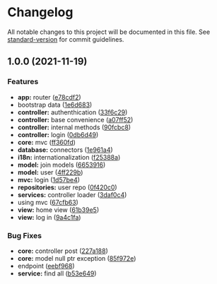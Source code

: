 # Changelog

All notable changes to this project will be documented in this file. See [standard-version](https://github.com/conventional-changelog/standard-version) for commit guidelines.

## 1.0.0 (2021-11-19)


### Features

* **app:** router ([e78cdf2](https://github.com/tomasanchez/jpa-template/commit/e78cdf2d0b148703f4748d2b820b64c5fc4fece1))
* bootstrap data ([1e6d683](https://github.com/tomasanchez/jpa-template/commit/1e6d683b5756ffbdc5e779052a5077ea65800d63))
* **controller:** authenthication ([33f6c29](https://github.com/tomasanchez/jpa-template/commit/33f6c292e8eba658e119a44be780005c5dd330af))
* **controller:** base convenience ([a07ff52](https://github.com/tomasanchez/jpa-template/commit/a07ff5248b2bf1f556303a0f053434818f51edcf))
* **controller:** internal methods ([90fcbc8](https://github.com/tomasanchez/jpa-template/commit/90fcbc8458eed2a88d322ab67e48ca59ad4fa406))
* **controller:** login ([0db6d49](https://github.com/tomasanchez/jpa-template/commit/0db6d49458b630d04e7c2d59499e689915667225))
* **core:** mvc ([ff360fd](https://github.com/tomasanchez/jpa-template/commit/ff360fddbf954af263051c5311ed2f1d8b0c3d3a))
* **database:** connectors ([1e961a4](https://github.com/tomasanchez/jpa-template/commit/1e961a4a22469d23ae4c82228fb24cd90af13ad0))
* **i18n:** internationalization ([f25388a](https://github.com/tomasanchez/jpa-template/commit/f25388aaefe35f3e580e0b31f41b4edaf7b99068))
* **model:** join models ([6653916](https://github.com/tomasanchez/jpa-template/commit/6653916353f7ef6b686d74ed9d695d1410d79490))
* **model:** user ([4ff229b](https://github.com/tomasanchez/jpa-template/commit/4ff229b47a6b0665d7d6ffcfd1820c5ffe382b1d))
* **mvc:** login ([1d57be4](https://github.com/tomasanchez/jpa-template/commit/1d57be4e6904c4b7bfe50d662a2cf329e77c0026))
* **repositories:** user repo ([0f420c0](https://github.com/tomasanchez/jpa-template/commit/0f420c05aec9aa700a6eaf1a494430e4e20488ec))
* **services:** controller loader ([3daf0c4](https://github.com/tomasanchez/jpa-template/commit/3daf0c457664357e03b06f2d07b29390863ae71d))
* using mvc ([67cfb63](https://github.com/tomasanchez/jpa-template/commit/67cfb63785e55aa9c335181154efa05f1f42eeb0))
* **view:** home view ([61b39e5](https://github.com/tomasanchez/jpa-template/commit/61b39e5fb8e282f70d0f142e9bf6dc1f70fe4a7e))
* **view:** log in ([9a4c1fa](https://github.com/tomasanchez/jpa-template/commit/9a4c1fa05912d62ee8dbdd7efe63817ff3a29a5c))


### Bug Fixes

* **core:** controller post ([227a188](https://github.com/tomasanchez/jpa-template/commit/227a188ee8d47ffba5579e0238ed0e96658f6eb8))
* **core:** model null ptr exception ([85f972e](https://github.com/tomasanchez/jpa-template/commit/85f972e3e1ede32803c00d6bf5e0d133e0c4c605))
* endpoint ([eebf968](https://github.com/tomasanchez/jpa-template/commit/eebf968b8ce4db09c4f98db39ce0b5e4c3dcba75))
* **service:** find all ([b53e649](https://github.com/tomasanchez/jpa-template/commit/b53e64919e12ff749d0dfe461f777151d83761ba))
